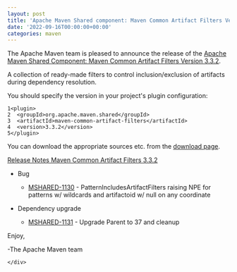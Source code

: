 ```yaml
---
layout: post
title: 'Apache Maven Shared component: Maven Common Artifact Filters Version 3.3.2'
date: '2022-09-16T00:00:00+00:00'
categories: maven
---
```

<div class="post_body"><p>The Apache Maven team is pleased to announce the release of the
<a href="https://maven.apache.org/shared/maven-common-artifact-filters/">Apache Maven Shared Component: Maven Common Artifact Filters Version 3.3.2</a>.</p>
<p>A collection of ready-made filters to control inclusion/exclusion of artifacts
during dependency resolution.</p>
<p>You should specify the version in your project's plugin configuration:</p>
<div class="highlight"><pre tabindex="0" class="chroma"><code class="language-xml" data-lang="xml"><span class="line"><span class="ln">1</span><span class="cl"><span class="nt">&lt;plugin&gt;</span>
</span></span><span class="line"><span class="ln">2</span><span class="cl">  <span class="nt">&lt;groupId&gt;</span>org.apache.maven.shared<span class="nt">&lt;/groupId&gt;</span>
</span></span><span class="line"><span class="ln">3</span><span class="cl">  <span class="nt">&lt;artifactId&gt;</span>maven-common-artifact-filters<span class="nt">&lt;/artifactId&gt;</span>
</span></span><span class="line"><span class="ln">4</span><span class="cl">  <span class="nt">&lt;version&gt;</span>3.3.2<span class="nt">&lt;/version&gt;</span>
</span></span><span class="line"><span class="ln">5</span><span class="cl"><span class="nt">&lt;/plugin&gt;</span>
</span></span></code></pre></div><p>You can download the appropriate sources etc. from the <a href="http://maven.apache.org/shared/maven-common-artifact-filters/download.cgi">download page</a>.</p>
<p><a href="https://issues.apache.org/jira/secure/ReleaseNote.jspa?projectId=12317922&amp;version=12352116">Release Notes Maven Common Artifact Filters 3.3.2</a></p>
<ul>
<li>
<p>Bug</p>
<ul>
<li><a href="https://issues.apache.org/jira/browse/MSHARED-1130">MSHARED-1130</a> - PatternIncludesArtifactFilters raising NPE for patterns w/ wildcards and artifactoid w/ null on any coordinate</li>
</ul>
</li>
<li>
<p>Dependency upgrade</p>
<ul>
<li><a href="https://issues.apache.org/jira/browse/MSHARED-1131">MSHARED-1131</a> - Upgrade Parent to 37 and cleanup</li>
</ul>
</li>
</ul>
<p>Enjoy,</p>
<p>-The Apache Maven team</p>

    </div>
